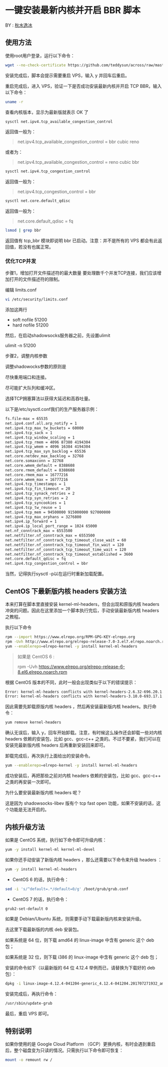# 一键安装最新内核并开启 BBR 脚本

BY : [秋水逸冰](https://teddysun.com/489.html)

## 使用方法

使用root用户登录，运行以下命令：

```bash
wget --no-check-certificate https://github.com/teddysun/across/raw/master/bbr.sh && chmod +x bbr.sh && ./bbr.sh
```

安装完成后，脚本会提示需要重启 VPS，输入 y 并回车后重启。

重启完成后，进入 VPS，验证一下是否成功安装最新内核并开启 TCP BBR，输入以下命令：

```bash
uname -r
```

查看内核版本，显示为最新版就表示 OK 了

```bash
sysctl net.ipv4.tcp_available_congestion_control
```

返回值一般为：

> net.ipv4.tcp_available_congestion_control = bbr cubic reno

或者为：

> net.ipv4.tcp_available_congestion_control = reno cubic bbr

```bash
sysctl net.ipv4.tcp_congestion_control
```

返回值一般为：

> net.ipv4.tcp_congestion_control = bbr

```bash
sysctl net.core.default_qdisc
```

返回值一般为：

> net.core.default_qdisc = fq

```bash
lsmod | grep bbr
```

返回值有 tcp_bbr 模块即说明 bbr 已启动。注意：并不是所有的 VPS 都会有此返回值，若没有也属正常。

### 优化TCP并发

步骤1，增加打开文件描述符的最大数量
要处理数千个并发TCP连接，我们应该增加打开的文件描述符的限制。

编辑 limits.conf

```bash
vi /etc/security/limits.conf
```

添加这两行

- soft nofile 51200
- hard nofile 51200

然后，在启动shadowsocks服务器之前，先设置ulimit

ulimit -n 51200

步骤2，调整内核参数

调整shadowocks参数的原则是

尽快重用端口和连接。

尽可能扩大队列和缓冲区。

选择TCP拥塞算法以获得大延迟和高吞吐量。

以下是/etc/sysctl.conf我们的生产服务器示例：

```bash
fs.file-max = 65535
net.ipv4.conf.all.arp_notify = 1
net.ipv4.tcp_max_tw_buckets = 60000
net.ipv4.tcp_sack = 1
net.ipv4.tcp_window_scaling = 1
net.ipv4.tcp_rmem = 4096 87380 4194304
net.ipv4.tcp_wmem = 4096 16384 4194304
net.ipv4.tcp_max_syn_backlog = 65536
net.core.netdev_max_backlog = 32768
net.core.somaxconn = 32768
net.core.wmem_default = 8388608
net.core.rmem_default = 8388608
net.core.rmem_max = 16777216
net.core.wmem_max = 16777216
net.ipv4.tcp_timestamps = 1
net.ipv4.tcp_fin_timeout = 20
net.ipv4.tcp_synack_retries = 2
net.ipv4.tcp_syn_retries = 2
net.ipv4.tcp_syncookies = 1
net.ipv4.tcp_tw_reuse = 1
net.ipv4.tcp_mem = 94500000 915000000 927000000
net.ipv4.tcp_max_orphans = 3276800
net.ipv4.ip_forward = 1
net.ipv4.ip_local_port_range = 1024 65000
net.nf_conntrack_max = 6553500
net.netfilter.nf_conntrack_max = 6553500
net.netfilter.nf_conntrack_tcp_timeout_close_wait = 60
net.netfilter.nf_conntrack_tcp_timeout_fin_wait = 120
net.netfilter.nf_conntrack_tcp_timeout_time_wait = 120
net.netfilter.nf_conntrack_tcp_timeout_established = 3600
net.core.default_qdisc = fq
net.ipv4.tcp_congestion_control = bbr
```

当然，记得执行sysctl -p以在运行时重新加载配置。

## CentOS 下最新版内核 headers 安装方法

本来打算在脚本里直接安装 kernel-ml-headers，但会出现和原版内核 headers 冲突的问题。因此在这里添加一个脚本执行完后，手动安装最新版内核 headers 之教程。

执行以下命令

```bash
rpm --import https://www.elrepo.org/RPM-GPG-KEY-elrepo.org
rpm -Uvh http://www.elrepo.org/elrepo-release-7.0-3.el7.elrepo.noarch.rpm
yum --enablerepo=elrepo-kernel -y install kernel-ml-headers
```

> 如果是 CentOS 6 :
>
> rpm -Uvh <https://www.elrepo.org/elrepo-release-6-8.el6.elrepo.noarch.rpm>

根据 CentOS 版本的不同，此时一般会出现类似于以下的错误提示：

```bash
Error: kernel-ml-headers conflicts with kernel-headers-2.6.32-696.20.1.el6.x86_64
Error: kernel-ml-headers conflicts with kernel-headers-3.10.0-693.17.1.el7.x86_64
```

因此需要先卸载原版内核 headers ，然后再安装最新版内核 headers。执行命令：

```bash
yum remove kernel-headers
```

确认无误后，输入 y，回车开始卸载。注意，有时候这么操作还会卸载一些对内核 headers 依赖的安装包，比如 gcc、gcc-c++ 之类的。不过不要紧，我们可以在安装完最新版内核 headers 后再重新安装回来即可。

卸载完成后，再次执行上面给出的安装命令。

```bash
yum --enablerepo=elrepo-kernel -y install kernel-ml-headers
```

成功安装后，再把那些之前对内核 headers 依赖的安装包，比如 gcc、gcc-c++ 之类的再安装一次即可。

为什么要安装最新版内核 headers 呢？

这是因为 shadowsocks-libev 版有个 tcp fast open 功能，如果不安装的话，这个功能是无法开启的。

## 内核升级方法

如果是 CentOS 系统，执行如下命令即可升级内核：

```bash
yum -y install kernel-ml kernel-ml-devel
```

如果你还手动安装了新版内核 headers ，那么还需要以下命令来升级 headers ：

```bash
yum -y install kernel-ml-headers
```

- CentOS 6 的话，执行命令：

```bash
sed -i 's/^default=.*/default=0/g' /boot/grub/grub.conf
```

- CentOS 7 的话，执行命令：

```bash
grub2-set-default 0
```

如果是 Debian/Ubuntu 系统，则需要手动下载最新版内核来安装升级。

去这里下载最新版的内核 deb 安装包。

如果系统是 64 位，则下载 amd64 的 linux-image 中含有 generic 这个 deb 包；

如果系统是 32 位，则下载 i386 的 linux-image 中含有 generic 这个 deb 包；

安装的命令如下（以最新版的 64 位 4.12.4 举例而已，请替换为下载好的 deb 包）：

```bash
dpkg -i linux-image-4.12.4-041204-generic_4.12.4-041204.201707271932_amd64.deb
```

安装完成后，再执行命令：

```bash
/usr/sbin/update-grub
```

最后，重启 VPS 即可。

## 特别说明

如果你使用的是 Google Cloud Platform （GCP）更换内核，有时会遇到重启后，整个磁盘变为只读的情况。只需执行以下命令即可恢复：

```bash
mount -o remount rw /
```
